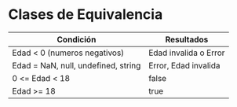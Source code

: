 # Clases de Equivalencia

| Condición                              | Resultados            |
|----------------------------------------|-----------------------|
| Edad < 0  (numeros negativos)          | Edad invalida o Error |
| Edad = NaN, null, undefined, string    | Error, Edad invalida  |
| 0 <= Edad < 18                         | false                 |
| Edad >= 18                             | true                  |
